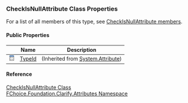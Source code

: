 ﻿### CheckIsNullAttribute Class Properties

For a list of all members of this type, see [CheckIsNullAttribute members](fcSDK~FChoice.Foundation.Clarify.Attributes.CheckIsNullAttribute_members.md).

#### Public Properties

|   | Name | Description |
| --- | --- | --- |
| ![Public Property](dotnetimages/publicProperty.png) | [TypeId](#) | (Inherited from [System.Attribute](#)) |





#### Reference

[CheckIsNullAttribute Class](fcSDK~FChoice.Foundation.Clarify.Attributes.CheckIsNullAttribute.md)  
[FChoice.Foundation.Clarify.Attributes Namespace](fcSDK~FChoice.Foundation.Clarify.Attributes_namespace.md)